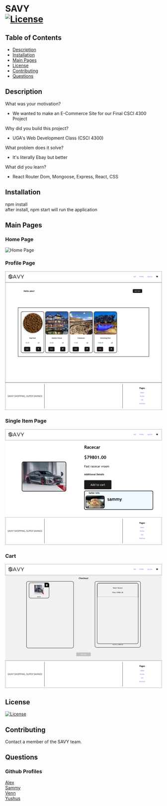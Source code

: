
# SAVY &emsp;&emsp;&emsp;&emsp;&emsp;&emsp;&emsp;&emsp;&emsp;&emsp;&emsp;&ensp;[![License](https://img.shields.io/badge/License-Apache_2.0-blue.svg)](https://opensource.org/licenses/Apache-2.0)

## Table of Contents
- [Description](#description)
- [Installation](#installation)
- [Main Pages](#main-pages)
- [License](#license)
- [Contributing](#contributing)
- [Questions](#questions)

## Description
What was your motivation? 
- We wanted to make an E-Commerce Site for our Final CSCI 4300 Project

Why did you build this project?
- UGA's Web Development Class (CSCI 4300)

What problem does it solve?  
- It's literally Ebay but better

What did you learn?
- React Router Dom, Mongoose, Express, React, CSS

## Installation
npm install <br>
after install, npm start will run the application

## Main Pages 
### Home Page
![Home Page](assets/Home.png?raw=true)
### Profile Page
![Profile](assets/Profile.png?raw=true)
### Single Item Page
![Single Item](assets/Single-Item.png?raw=true)
### Cart
![Cart](assets/Cart.png?raw=true)

## License
[![License](https://img.shields.io/badge/License-Apache_2.0-blue.svg)](https://opensource.org/licenses/Apache-2.0)

## Contributing
Contact a member of the SAVY team.

## Questions
### Github Profiles
[Alex](https://github.com/alexbradshaw) <br>
[Sammy](https://github.com/sam8beard) <br>
[Venn](https://github.com/vennreddy490) <br>
[Yushus](https://github.com/ykomarlu) <br>
